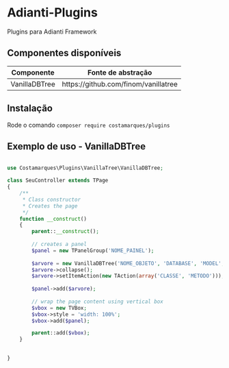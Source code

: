 # Adianti-Plugins
Plugins para Adianti Framework

## Componentes disponíveis
 
<table>
    <thead>
        <th>Componente</th>
        <th>Fonte de abstração</th>
    </thead>
    <tbody>
        <tr>
            <td>VanillaDBTree</td>
            <td>https://github.com/finom/vanillatree</td>
        </tr>
    </tbody>
</table>


## Instalação
Rode o comando
`composer require costamarques/plugins`



## Exemplo de uso - VanillaDBTree
```php

use Costamarques\Plugins\VanillaTree\VanillaDBTree;

class SeuController extends TPage
{
    /**
     * Class constructor
     * Creates the page
     */
    function __construct()
    {
        parent::__construct();
        
        // creates a panel
        $panel = new TPanelGroup('NOME_PAINEL');
       
        $arvore = new VanillaDBTree('NOME_OBJETO', 'DATABASE', 'MODEL', 'ID', 'ID_REFERENCIA', 'LABEL', 'ORDER', ' CRITERIA');
        $arvore->collapse();
        $arvore->setItemAction(new TAction(array('CLASSE', 'METODO')));
        
        $panel->add($arvore);
        
        // wrap the page content using vertical box
        $vbox = new TVBox;
        $vbox->style = 'width: 100%';
        $vbox->add($panel);

        parent::add($vbox);
    }
    

}
```
